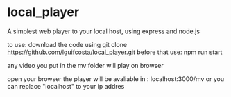 # local_player
A simplest web player to your local host, using express and node.js 

to use: download the code using 
git clone https://github.com/lguifcosta/local_player.git
before that use:
npm run start 

any video you put in the mv folder will play on browser

open your browser
the player will be avaliable in :
localhost:3000/mv 
or you can replace "localhost" to your ip addres
